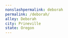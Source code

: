 ```yaml
---
﻿nonslashpermalink: deborah
permalink: /deborah/
alley: Deborah
city: Prineville
state: Oregon
---
```

